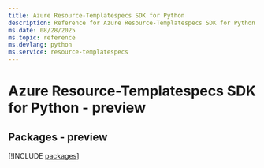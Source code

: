 ```yaml
---
title: Azure Resource-Templatespecs SDK for Python
description: Reference for Azure Resource-Templatespecs SDK for Python
ms.date: 08/28/2025
ms.topic: reference
ms.devlang: python
ms.service: resource-templatespecs
---
```

# Azure Resource-Templatespecs SDK for Python - preview
## Packages - preview
[!INCLUDE [packages](resource-templatespecs-index.md)]